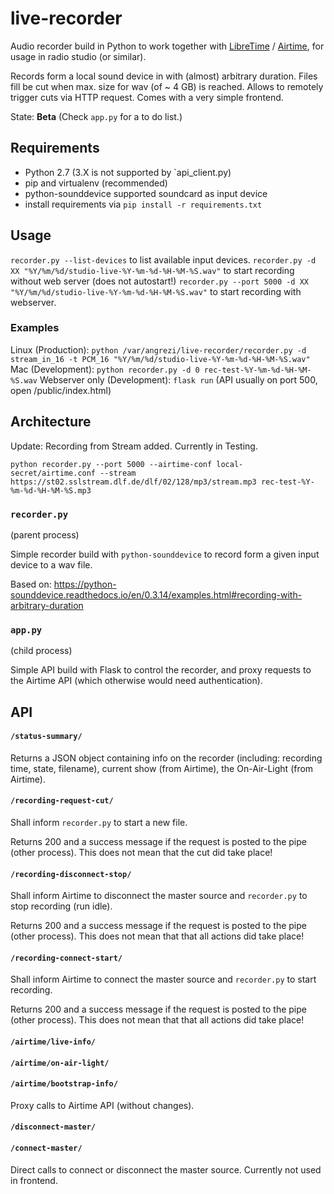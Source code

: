 # live-recorder

Audio recorder build in Python to work together with [LibreTime](https://github.com/LibreTime/libretime) / [Airtime](https://www.airtime.pro/), for usage in radio studio (or similar).

Records form a local sound device in with (almost) arbitrary duration.
Files fill be cut when max. size for wav (of ~ 4 GB) is reached.
Allows to remotely trigger cuts via HTTP request. Comes with a very simple frontend.

State: **Beta** (Check `app.py` for a to do list.)

## Requirements

- Python 2.7 (3.X is not supported by `api_client.py)
- pip and virtualenv (recommended)
- python-sounddevice supported soundcard as input device
- install requirements via `pip install -r requirements.txt`

## Usage

`recorder.py --list-devices` to list available input devices.
`recorder.py -d XX "%Y/%m/%d/studio-live-%Y-%m-%d-%H-%M-%S.wav"` to start recording without web server (does not autostart!)
`recorder.py --port 5000 -d XX "%Y/%m/%d/studio-live-%Y-%m-%d-%H-%M-%S.wav"` to start recording with webserver.

### Examples

Linux (Production): `python /var/angrezi/live-recorder/recorder.py -d stream_in_16 -t PCM_16 "%Y/%m/%d/studio-live-%Y-%m-%d-%H-%M-%S.wav"`
Mac (Development): `python recorder.py -d 0 rec-test-%Y-%m-%d-%H-%M-%S.wav`
Webserver only (Development): `flask run` (API usually on port 500, open /public/index.html)

## Architecture

Update: Recording from Stream added. Currently in Testing.

`python recorder.py --port 5000 --airtime-conf local-secret/airtime.conf --stream https://st02.sslstream.dlf.de/dlf/02/128/mp3/stream.mp3 rec-test-%Y-%m-%d-%H-%M-%S.mp3`

### `recorder.py`

(parent process)

Simple recorder build with `python-sounddevice` to record form a given input device to a wav file.

Based on: https://python-sounddevice.readthedocs.io/en/0.3.14/examples.html#recording-with-arbitrary-duration

### `app.py`

(child process)

Simple API build with Flask to control the recorder, and proxy requests to the Airtime API (which otherwise would need authentication).

## API

#### `/status-summary/`

Returns a JSON object containing info on the recorder (including: recording time, state, filename), current show (from Airtime), the On-Air-Light (from Airtime).

#### `/recording-request-cut/`

Shall inform `recorder.py` to start a new file.

Returns 200 and a success message if the request is posted to the pipe (other process). This does not mean that the cut did take place!

#### `/recording-disconnect-stop/`

Shall inform Airtime to disconnect the master source and `recorder.py` to stop recording (run idle).

Returns 200 and a success message if the request is posted to the pipe (other process). This does not mean that that all actions did take place!

#### `/recording-connect-start/`

Shall inform Airtime to connect the master source and `recorder.py` to start recording.

Returns 200 and a success message if the request is posted to the pipe (other process). This does not mean that that all actions did take place!

#### `/airtime/live-info/`
#### `/airtime/on-air-light/`
#### `/airtime/bootstrap-info/`

Proxy calls to Airtime API (without changes).

#### `/disconnect-master/`
#### `/connect-master/`

Direct calls to connect or disconnect the master source. Currently not used in frontend.
